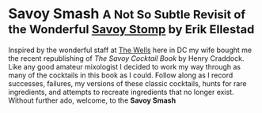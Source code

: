 # Savoy Smash <small>A Not So Subtle Revisit of the Wonderful [Savoy Stomp](https://savoystomp.flannestad.com/) by Erik Ellestad</small>

Inspired by the wonderful staff at [The Wells](https://www.thewellsdc.com/) here in DC my wife bought me the recent republishing of _The Savoy Cocktail Book_ by Henry Craddock. Like any good amateur mixologist I decided to work my way through as many of the cocktails in this book as I could. Follow along as I record successes, failures, my versions of these classic cocktails, hunts for rare ingredients, and attempts to recreate ingredients that no longer exist. Without further ado, welcome, to the **Savoy Smash**
